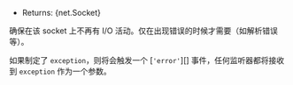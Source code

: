 <!-- YAML
added: v0.1.90
-->

* Returns: {net.Socket}

确保在该 socket 上不再有 I/O 活动。仅在出现错误的时候才需要（如解析错误等）。

如果制定了 `exception`，则将会触发一个 [`'error'`][] 事件，任何监听器都将接收到 `exception` 作为一个参数。
